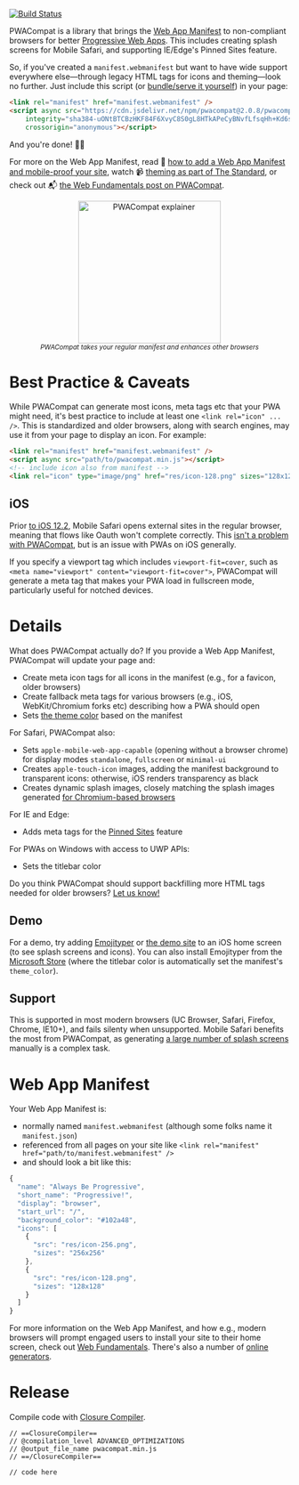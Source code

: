 [![Build Status](https://travis-ci.org/GoogleChromeLabs/pwacompat.svg?branch=master)](https://travis-ci.org/GoogleChromeLabs/pwacompat)

PWACompat is a library that brings the [Web App Manifest](https://developers.google.com/web/fundamentals/web-app-manifest/) to non-compliant browsers for better [Progressive Web Apps](https://en.wikipedia.org/wiki/Progressive_Web_Apps).
This includes creating splash screens for Mobile Safari, and supporting IE/Edge's Pinned Sites feature.

So, if you've created a `manifest.webmanifest` but want to have wide support everywhere else—through legacy HTML tags for icons and theming—look no further.
Just include this script (or [bundle/serve it yourself](https://npmjs.com/package/pwacompat)) in your page:

```html
<link rel="manifest" href="manifest.webmanifest" />
<script async src="https://cdn.jsdelivr.net/npm/pwacompat@2.0.8/pwacompat.min.js"
    integrity="sha384-uONtBTCBzHKF84F6XvyC8S0gL8HTkAPeCyBNvfLfsqHh+Kd6s/kaS4BdmNQ5ktp1"
    crossorigin="anonymous"></script>
```

And you're done! 🎉📄

For more on the Web App Manifest, read 📖 [how to add a Web App Manifest and mobile-proof your site](https://medium.com/dev-channel/how-to-add-a-web-app-manifest-and-mobile-proof-your-site-450e6e485638), watch 📹 [theming as part of The Standard](https://www.youtube.com/watch?v=5fEMTxpA6BA), or check out 📬 [the Web Fundamentals post on PWACompat](https://developers.google.com/web/updates/2018/07/pwacompat).

<p align="center">
  <img src="https://storage.googleapis.com/hwhistlr.appspot.com/pwacompat-explainer.png" height="256" alt="PWACompat explainer" /><br />
  <small><em>PWACompat takes your regular manifest and enhances other browsers</em></small>
</p>

# Best Practice &amp; Caveats

While PWACompat can generate most icons, meta tags etc that your PWA might need, it's best practice to include at least one `<link rel="icon" ... />`.
This is standardized and older browsers, along with search engines, may use it from your page to display an icon.
For example:

```html
<link rel="manifest" href="manifest.webmanifest" />
<script async src="path/to/pwacompat.min.js"></script>
<!-- include icon also from manifest -->
<link rel="icon" type="image/png" href="res/icon-128.png" sizes="128x128" />
```

## iOS

Prior [to iOS 12.2](https://twitter.com/mhartington/status/1089293403089784832), Mobile Safari opens external sites in the regular browser, meaning that flows like Oauth won't complete correctly.
This [isn't a problem with PWACompat](https://github.com/GoogleChromeLabs/pwacompat/issues/15), but is an issue with PWAs on iOS generally.

If you specify a viewport tag which includes `viewport-fit=cover`, such as `<meta name="viewport" content="viewport-fit=cover">`, PWACompat will generate a meta tag that makes your PWA load in fullscreen mode, particularly useful for notched devices.

# Details

What does PWACompat actually do?
If you provide a Web App Manifest, PWACompat will update your page and:

* Create meta icon tags for all icons in the manifest (e.g., for a favicon, older browsers)
* Create fallback meta tags for various browsers (e.g., iOS, WebKit/Chromium forks etc) describing how a PWA should open
* Sets [the theme color](https://developers.google.com/web/updates/2014/11/Support-for-theme-color-in-Chrome-39-for-Android) based on the manifest

For Safari, PWACompat also:

* Sets `apple-mobile-web-app-capable` (opening without a browser chrome) for display modes `standalone`, `fullscreen` or `minimal-ui`
* Creates `apple-touch-icon` images, adding the manifest background to transparent icons: otherwise, iOS renders transparency as black
* Creates dynamic splash images, closely matching the splash images generated [for Chromium-based browsers](https://cs.chromium.org/chromium/src/chrome/android/java/src/org/chromium/chrome/browser/webapps/WebappSplashScreenController.java?type=cs&q=webappsplash&sq=package:chromium&g=0&l=70)

For IE and Edge:

* Adds meta tags for the [Pinned Sites](https://blogs.msdn.microsoft.com/jennifer/2011/04/20/ie-pinned-sites-part-1-what-are-pinned-sites/) feature

For PWAs on Windows with access to UWP APIs:

* Sets the titlebar color

Do you think PWACompat should support backfilling more HTML tags needed for older browsers?
[Let us know!](https://github.com/GoogleChromeLabs/pwacompat/issues)

## Demo

For a demo, try adding [Emojityper](https://emojityper.com/) or [the demo site](https://googlechromelabs.github.io/pwacompat/test/) to an iOS home screen (to see splash screens and icons).
You can also install Emojityper from the [Microsoft Store](https://www.microsoft.com/p/emojityper/9np2xx3sxmct) (where the titlebar color is automatically set the manifest's `theme_color`).

## Support

This is supported in most modern browsers (UC Browser, Safari, Firefox, Chrome, IE10+), and fails silenty when unsupported.
Mobile Safari benefits the most from PWACompat, as generating [a large number of splash screens](https://google.com/search?q=ios%20webapp%20splash%20screens) manually is a complex task.

# Web App Manifest

Your Web App Manifest is:

* normally named `manifest.webmanifest` (although some folks name it `manifest.json`)
* referenced from all pages on your site like `<link rel="manifest" href="path/to/manifest.webmanifest" />`
* and should look a bit like this:

```js
{
  "name": "Always Be Progressive",
  "short_name": "Progressive!",
  "display": "browser",
  "start_url": "/",
  "background_color": "#102a48",
  "icons": [
    {
      "src": "res/icon-256.png",
      "sizes": "256x256"
    },
    {
      "src": "res/icon-128.png",
      "sizes": "128x128"
    }
  ]
}
```

For more information on the Web App Manifest, and how e.g., modern browsers will prompt engaged users to install your site to their home screen, check out [Web Fundamentals](https://developers.google.com/web/fundamentals/web-app-manifest/).
There's also a number of [online generators](https://www.google.com/search?q=web+app+manifest+generator).

# Release

Compile code with [Closure Compiler](https://closure-compiler.appspot.com/home).

```
// ==ClosureCompiler==
// @compilation_level ADVANCED_OPTIMIZATIONS
// @output_file_name pwacompat.min.js
// ==/ClosureCompiler==

// code here
```
